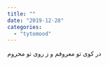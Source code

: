 ```yaml
---
title: ""
date: "2019-12-28"
categories: 
  - "tytomood"
---
```


در کوی تو معروفم و ز روی تو محروم
